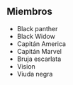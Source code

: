 ## Miembros

* Black panther
* Black Widow
* Capitán America
* Capitán Marvel
* Bruja escarlata
* Vision
* Viuda negra
